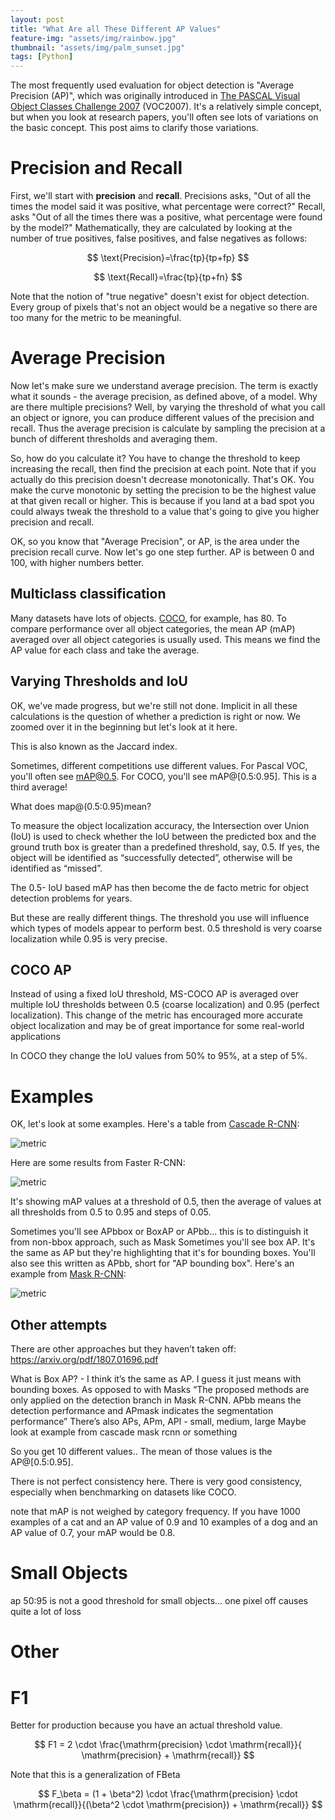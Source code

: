 ```yaml
---
layout: post
title: "What Are all These Different AP Values"
feature-img: "assets/img/rainbow.jpg"
thumbnail: "assets/img/palm_sunset.jpg"
tags: [Python]
---
```


The most frequently used evaluation for object detection is "Average Precision (AP)", which was originally introduced in [The PASCAL Visual Object Classes Challenge 2007](http://host.robots.ox.ac.uk/pascal/VOC/voc2007/) (VOC2007). It's a relatively simple concept, but when you look at research papers, you'll often see lots of variations on the basic concept. This post aims to clarify those variations.

# Precision and Recall

First, we'll start with **precision** and **recall**. Precisions asks, "Out of all the times the model said it was positive, what percentage were correct?" Recall, asks "Out of all the times there was a positive, what percentage were found by the model?" Mathematically, they are calculated by looking at the number of true positives, false positives, and false negatives as follows:

$$ \text{Precision}=\frac{tp}{tp+fp} $$

$$ \text{Recall}=\frac{tp}{tp+fn} $$

Note that the notion of "true negative" doesn't exist for object detection. Every group of pixels that's not an object would be a negative so there are too many for the metric to be meaningful.

# Average Precision

Now let's make sure we understand average precision. The term is exactly what it sounds - the average precision, as defined above, of a model. Why are there multiple precisions? Well, by varying the threshold of what you call an object or ignore, you can produce different values of the precision and recall. Thus the average precision is calculate by sampling the precision at a bunch of different thresholds and averaging them.

So, how do you calculate it? You have to change the threshold to keep increasing the recall, then find the precision at each point. Note that if you actually do this precision doesn't decrease monotonically. That's OK. You make the curve monotonic by setting the precision to be the highest value at that given recall or higher. This is because if you land at a bad spot you could always tweak the threshold to a value that's going to give you higher precision and recall.

OK, so you know that "Average Precision", or AP, is the area under the precision recall curve. Now let's go one step further. AP is between 0 and 100, with higher numbers better.

## Multiclass classification

Many datasets have lots of objects. [COCO](http://cocodataset.org/#home), for example, has 80. To compare performance over all object categories, the mean AP (mAP) averaged over all object categories is usually used. This means we find the AP value for each class and take the average.



## Varying Thresholds and IoU

OK, we've made progress, but we're still not done. Implicit in all these calculations is the question of whether a prediction is right or now. We zoomed over it in the beginning but let's look at it here. 




This is also known as the Jaccard index.


Sometimes, different competitions use different values. For Pascal VOC, you'll often see mAP@0.5. For COCO, you'll see mAP@[0.5:0.95]. This is a third average!




What does map@(0.5:0.95)mean? 


To measure the object localization accuracy, the Intersection over Union (IoU) is used to check whether the IoU between the predicted box and the ground truth box is greater than a predefined threshold, say, 0.5. If yes, the object will be identified as “successfully detected”, otherwise will be identified as “missed”. 

The 0.5- IoU based mAP has then become the de facto metric for object detection problems for years.

But these are really different things. The threshold you use will influence which types of models appear to perform best. 0.5 threshold is very coarse localization while 0.95 is very precise.

## COCO AP
Instead of using a fixed IoU threshold, MS-COCO AP is averaged over multiple IoU thresholds between 0.5 (coarse localization) and 0.95 (perfect localization). This change of the metric has encouraged more accurate object localization and may be of great importance for some real-world applications

In COCO they change the IoU values from 50% to 95%, at a step of 5%.

# Examples

OK, let's look at some examples. Here's a table from [Cascade R-CNN](https://arxiv.org/abs/1906.09756):


![metric]({{site.baseurl}}/assets/img/metrics/cascade_rcnn.png "Metrics")



Here are some results from Faster R-CNN:

![metric]({{site.baseurl}}/assets/img/metrics/faster_rcnn.png "Metrics")


It's showing mAP values at a threshold of 0.5, then the average of values at all thresholds from 0.5 to 0.95 and steps of 0.05.


Sometimes you'll see APbbox or BoxAP or APbb... this is to distinguish it from non-bbox approach, such as Mask
Sometimes you'll see box AP. It's the same as AP but they're highlighting that it's for bounding boxes. You'll also see this written as APbb, short for "AP bounding box". Here's an example from [Mask R-CNN](https://arxiv.org/abs/1703.06870):

![metric]({{site.baseurl}}/assets/img/metrics/mask_rcnn.png "Metrics")


## Other attempts

There are other approaches but they haven’t taken off: https://arxiv.org/pdf/1807.01696.pdf


What is Box AP? - I think it’s the same as AP. I guess it just means with bounding boxes. As opposed to with Masks
“The proposed methods are only applied on the detection branch in Mask R-CNN. APbb means the detection performance and APmask indicates the segmentation performance”
There’s also APs, APm, APl - small, medium, large
Maybe look at example from cascade mask rcnn or something



So you get 10 different values.. The mean of those values is the AP@[0.5:0.95].

There is not perfect consistency here. There is very good consistency, especially when benchmarking on datasets like COCO. 





note that mAP is not weighed by category frequency. If you have 1000 examples of a cat and an AP value of 0.9 and 10 examples of a dog and an AP value of 0.7, your mAP would be 0.8.

# Small Objects

ap 50:95 is not a good threshold for small objects... one pixel off causes quite a lot of loss

# Other




# F1

Better for production because you have an actual threshold value.

$$ F1 = 2 \cdot \frac{\mathrm{precision} \cdot \mathrm{recall}}{ \mathrm{precision} + \mathrm{recall}} $$


Note that this is a generalization of FBeta

$$ F_\beta = (1 + \beta^2) \cdot \frac{\mathrm{precision} \cdot \mathrm{recall}}{(\beta^2 \cdot \mathrm{precision}) + \mathrm{recall}} $$
